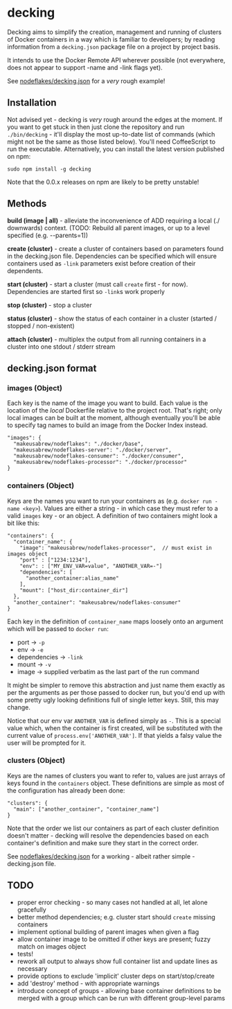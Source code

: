 # decking

Decking aims to simplify the creation, management and running of clusters
of Docker containers in a way which is familiar to developers;
by reading information from a `decking.json` package file
on a project by project basis.

It intends to use the Docker Remote API wherever possible (not everywhere, does
not appear to support -name and -link flags yet).

See [nodeflakes/decking.json](https://github.com/makeusabrew/nodeflakes/blob/master/decking.json)
for a *very* rough example!

## Installation

Not advised yet - decking is *very* rough around the edges at the moment. If you want to get stuck in
then just clone the repository and run `./bin/decking` - it'll display the most up-to-date
list of commands (which might not be the same as those listed below). You'll need CoffeeScript
to run the executable. Alternatively, you can install the latest version published on npm:

```sudo npm install -g decking```

Note that the 0.0.x releases on npm are likely to be pretty unstable!

## Methods

**build (image | all)** - alleviate the inconvenience of ADD requiring a local (./ downwards)
context. (TODO: Rebuild all parent images, or up to a level specified (e.g. --parents=1))

**create (cluster)** - create a cluster of containers based on parameters found in the decking.json file. Dependencies can be specified which will ensure containers used as `-link` parameters exist before creation of their dependents.


**start (cluster)** - start a cluster (must call `create` first - for now). Dependencies are started first so `-link`s work properly

**stop (cluster)** - stop a cluster

**status (cluster)** - show the status of each container in a cluster (started / stopped / non-existent)


**attach (cluster)** - multiplex the output from all running containers in a cluster into one stdout / stderr stream

## decking.json format

### images (Object)

Each key is the name of the image you want to build. Each value is the location of
the *local* Dockerfile relative to the project root. That's right; only local images
can be built at the moment, although eventually you'll be able to specify tag names
to build an image from the Docker Index instead.

```
"images": {
  "makeusabrew/nodeflakes": "./docker/base",
  "makeusabrew/nodeflakes-server": "./docker/server",
  "makeusabrew/nodeflakes-consumer": "./docker/consumer",
  "makeusabrew/nodeflakes-processor": "./docker/processor"
}
```

### containers (Object)

Keys are the names you want to run your containers as (e.g. `docker run -name <key>`). Values are either a string - in which case they must refer to a valid `images` key - or an object. A definition of two containers might look a bit like this:

```
"containers": {
  "container_name": {
    "image": "makeusabrew/nodeflakes-processor",  // must exist in images object
    "port" : ["1234:1234"],
    "env": : ["MY_ENV_VAR=value", "ANOTHER_VAR=-"]
    "dependencies": [
      "another_container:alias_name"
    ],
    "mount": ["host_dir:container_dir"]
  },
  "another_container": "makeusabrew/nodeflakes-consumer"
}
```

Each key in the definition of `container_name` maps loosely onto an argument which will be passed to `docker run`:

* port -> `-p`
* env -> `-e`
* dependencies -> `-link`
* mount -> `-v`
* image -> supplied verbatim as the last part of the run command

It might be simpler to remove this abstraction and just name them exactly as per the arguments as per those passed to docker run, but you'd end up with some pretty ugly looking definitions full of single letter keys. Still, this may change.

Notice that our env var `ANOTHER_VAR` is defined simply as `-`. This is a special value which, when the container is first created, will be substituted with the current value of `process.env['ANOTHER_VAR']`. If that yields a falsy value the user will be prompted for it.

### clusters (Object)

Keys are the names of clusters you want to refer to, values are just arrays of keys found in the `containers` object. These definitions are simple as most of the configuration has already been done:

```
"clusters": {
  "main": ["another_container", "container_name"]
}
```

Note that the order we list our containers as part of each cluster definition doesn't matter - decking will resolve the dependencies based on each container's definition and make sure they start in the correct order.

See [nodeflakes/decking.json](https://github.com/makeusabrew/nodeflakes/blob/master/decking.json) for a working - albeit rather simple - decking.json file.

## TODO

* proper error checking - so many cases not handled at all, let alone gracefully
* better method dependencies; e.g. cluster start should `create` missing containers
* implement optional building of parent images when given a flag
* allow container image to be omitted if other keys are present; fuzzy match on images object
* tests!
* rework all output to always show full container list and update lines as necessary
* provide options to exclude 'implicit' cluster deps on start/stop/create
* add 'destroy' method - with appropriate warnings
* introduce concept of groups - allowing base container definitions to be merged with a group
  which can be run with different group-level params
